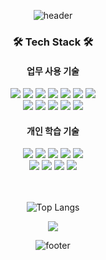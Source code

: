 <!--
**binary-river/binary-river** is a ✨ _special_ ✨ repository because its `README.md` (this file) appears on your GitHub profile.

Here are some ideas to get you started:

- 🔭 I’m currently working on ...
- 🌱 I’m currently learning ...
- 👯 I’m looking to collaborate on ...
- 🤔 I’m looking for help with ...
- 💬 Ask me about ...
- 📫 How to reach me: ...
- 😄 Pronouns: ...
- ⚡ Fun fact: ...
- Hi there 👋
-->

<div align="center">
  
![header](https://capsule-render.vercel.app/api?type=waving&height=150&color=gradient)
  


### 🛠 Tech Stack 🛠

#### 업무 사용 기술

<img src="https://img.shields.io/badge/C-A8B9CC?style=flat&logo=C&logoColor=white">
<img src="https://img.shields.io/badge/Java-2F2625?style=flat&logo=CoffeeScript&logoColor=white">
<img src="https://img.shields.io/badge/Javascript-F7DF1E?style=flat&logo=Javascript&logoColor=white">
<img src="https://img.shields.io/badge/HTML-E34F26?style=flat&logo=HTML5&logoColor=white">
<img src="https://img.shields.io/badge/CSS-1572B6?style=flat&logo=CSS3&logoColor=white">
<img src="https://img.shields.io/badge/Shell-004088?style=flat&logoColor=white">
<img src="https://img.shields.io/badge/UNIX-5277C3?style=flat&logo=UNIX&logoColor=white">
<br>
<img src="https://img.shields.io/badge/Oracle-F80000?style=flat&logo=Oracle&logoColor=white">
<img src="https://img.shields.io/badge/TeraStream(ETL)-blue?style=flat&logo=ETL&logoColor=white">
<img src="https://img.shields.io/badge/Devon-A50034?style=flat&logo=LG&logoColor=white">
<img src="https://img.shields.io/badge/OZreport-A100FF?style=flat&logo=OZ&logoColor=white">
<img src="https://img.shields.io/badge/NCRM-008FC7?style=flat&logo=NCRM&logoColor=white">


#### 개인 학습 기술 

<img src="https://img.shields.io/badge/Spring-6DB33F?style=flat&logo=Spring&logoColor=white">
<img src="https://img.shields.io/badge/SpringBoot-6DB33F?style=flat&logo=SpringBoot&logoColor=white">
<img src="https://img.shields.io/badge/React-61DAFB?style=flat&logo=React&logoColor=black">
<img src="https://img.shields.io/badge/TypeScript-3178C6?style=flat&logo=TypeScript&logoColor=white">
<img src="https://img.shields.io/badge/npm-CB3837?style=flat&logo=npm&logoColor=white">
<br>
<img src="https://img.shields.io/badge/thymeleaf-005F0F?style=flat&logo=thymeleaf&logoColor=white">
<img src="https://img.shields.io/badge/Node.js-339933?style=flat&logo=Node.js&logoColor=white">
<img src="https://img.shields.io/badge/JPA-5BA745?style=flat&logoColor=white">
<img src="https://img.shields.io/badge/JSP-23C8D2?style=flat&logo=JSP&logoColor=white">


<br/>
<br/>
<br/>

![Top Langs](https://github-readme-stats.vercel.app/api/top-langs/?username=binary-river&layout=compact)

<img src="https://img.shields.io/badge/csr.house.d%40gmail.com-%23EA4335?style=flat&logo=Gmail&logoColor=white">


![footer](https://capsule-render.vercel.app/api?type=waving&height=150&color=gradient&section=footer)

</div>
